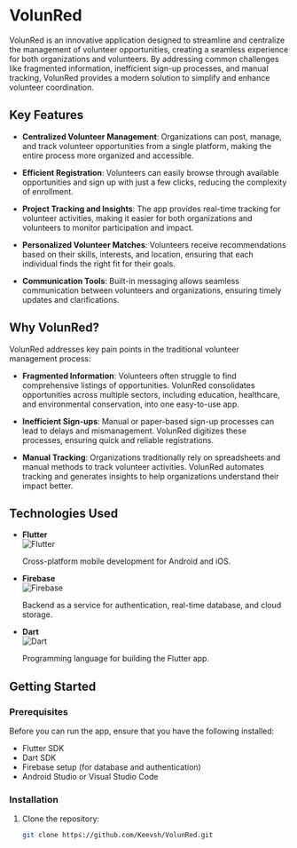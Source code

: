 # VolunRed

VolunRed is an innovative application designed to streamline and centralize the management of volunteer opportunities, creating a seamless experience for both organizations and volunteers. By addressing common challenges like fragmented information, inefficient sign-up processes, and manual tracking, VolunRed provides a modern solution to simplify and enhance volunteer coordination.

## Key Features

- **Centralized Volunteer Management**: Organizations can post, manage, and track volunteer opportunities from a single platform, making the entire process more organized and accessible.
  
- **Efficient Registration**: Volunteers can easily browse through available opportunities and sign up with just a few clicks, reducing the complexity of enrollment.

- **Project Tracking and Insights**: The app provides real-time tracking for volunteer activities, making it easier for both organizations and volunteers to monitor participation and impact.

- **Personalized Volunteer Matches**: Volunteers receive recommendations based on their skills, interests, and location, ensuring that each individual finds the right fit for their goals.

- **Communication Tools**: Built-in messaging allows seamless communication between volunteers and organizations, ensuring timely updates and clarifications.

## Why VolunRed?

VolunRed addresses key pain points in the traditional volunteer management process:

- **Fragmented Information**: Volunteers often struggle to find comprehensive listings of opportunities. VolunRed consolidates opportunities across multiple sectors, including education, healthcare, and environmental conservation, into one easy-to-use app.
  
- **Inefficient Sign-ups**: Manual or paper-based sign-up processes can lead to delays and mismanagement. VolunRed digitizes these processes, ensuring quick and reliable registrations.

- **Manual Tracking**: Organizations traditionally rely on spreadsheets and manual methods to track volunteer activities. VolunRed automates tracking and generates insights to help organizations understand their impact better.

## Technologies Used

- **Flutter**  
  ![Flutter](https://img.shields.io/badge/Flutter-02569B?style=for-the-badge&logo=flutter&logoColor=white)
  
  Cross-platform mobile development for Android and iOS.
  
- **Firebase**  
  ![Firebase](https://img.shields.io/badge/Firebase-FFCA28?style=for-the-badge&logo=firebase&logoColor=black)
  
  Backend as a service for authentication, real-time database, and cloud storage.
  
- **Dart**  
  ![Dart](https://img.shields.io/badge/Dart-0175C2?style=for-the-badge&logo=dart&logoColor=white)
  
  Programming language for building the Flutter app.

## Getting Started

### Prerequisites

Before you can run the app, ensure that you have the following installed:

- Flutter SDK
- Dart SDK
- Firebase setup (for database and authentication)
- Android Studio or Visual Studio Code

### Installation

1. Clone the repository:
   ```bash
   git clone https://github.com/Keevsh/VolunRed.git
